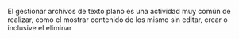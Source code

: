 El gestionar archivos de texto plano es una actividad muy común de realizar, como el mostrar contenido de los mismo sin editar, crear o inclusive el eliminar